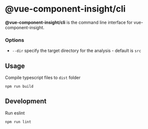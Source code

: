 # @vue-component-insight/cli
**@vue-component-insight/cli** is the command line interface for vue-component-insight.

### Options
- `--dir` specify the target directory for the analysis - default is `src`

## Usage
Compile typescript files to `dist` folder
```
npm run build
```

## Development
Run eslint
```
npm run lint
```
